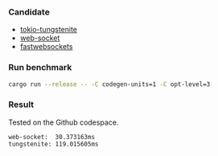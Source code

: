 ### Candidate

- [tokio-tungstenite](https://github.com/snapview/tokio-tungstenite)
- [web-socket](https://github.com/nurmohammed840/websocket.rs)
- [fastwebsockets](https://github.com/denoland/fastwebsockets)

### Run benchmark

```bash
cargo run --release -- -C codegen-units=1 -C opt-level=3
```

### Result

Tested on the Github codespace.

```
web-socket:  30.373163ms
tungstenite: 119.015605ms
```
